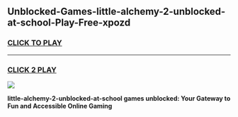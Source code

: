 
## Unblocked-Games-little-alchemy-2-unblocked-at-school-Play-Free-xpozd
<h3>
<a href="https://premium76.site?title=little-alchemy-2-unblocked-at-school&ref=12A">CLICK TO PLAY</a></h3>
<hr>

<h3>
<a href="https://premium76.site?title=little-alchemy-2-unblocked-at-school&ref=12A">CLICK 2 PLAY</a>
  
</h3>

<a href="https://premium76.site?title=little-alchemy-2-unblocked-at-school&ref=12A"><img src="https://clearcache.store/games.png"></a>


**little-alchemy-2-unblocked-at-school games unblocked: Your Gateway to Fun and Accessible Online Gaming**
